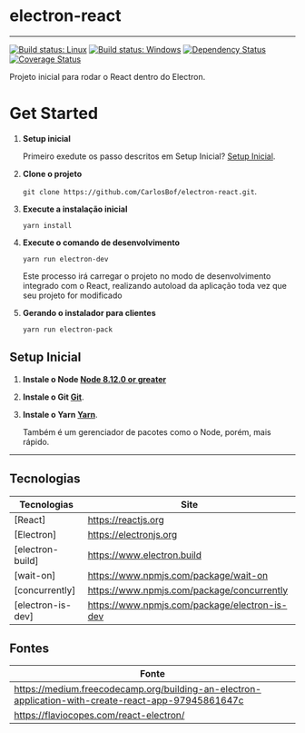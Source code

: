 # electron-react
---

[![Build status: Linux](https://img.shields.io/travis/coryhouse/react-slingshot.svg?style=flat-square)](https://travis-ci.org/coryhouse/react-slingshot)
[![Build status: Windows](https://img.shields.io/appveyor/ci/coryhouse/react-slingshot/master.svg?style=flat-square)](https://ci.appveyor.com/project/coryhouse/react-slingshot/branch/master)
[![Dependency Status](https://david-dm.org/coryhouse/react-slingshot.svg?style=flat-square)](https://david-dm.org/coryhouse/react-slingshot)
[![Coverage Status](https://img.shields.io/coveralls/coryhouse/react-slingshot/master.svg?style=flat-square)](https://coveralls.io/github/coryhouse/react-slingshot?branch=master)

Projeto inicial para rodar o React dentro do Electron.

# Get Started

1. **Setup inicial**

    Primeiro exedute os passo descritos em Setup Inicial? [Setup Inicial](#setup-inicial).

2. **Clone o projeto**

    `git clone https://github.com/CarlosBof/electron-react.git`.

3. **Execute a instalação inicial**

    `yarn install`

4. **Execute o comando de desenvolvimento**

    `yarn run electron-dev`

    Este processo irá carregar o projeto no modo de desenvolvimento integrado com o React, realizando autoload da aplicação toda vez que seu projeto for modificado

5. **Gerando o instalador para clientes**

    `yarn run electron-pack`

## Setup Inicial

1. **Instale o Node [Node 8.12.0 or greater](https://nodejs.org)**

2. **Instale o Git [Git](https://git-scm.com/downloads)**.

3. **Instale o Yarn [Yarn](https://yarnpkg.com/lang/en/docs/install/)**.

   Também é um gerenciador de pacotes como o Node, porém, mais rápido.

---

## Tecnologias

| **Tecnologias** | **Site** |
|----------|----------|
| [React] | https://reactjs.org |
| [Electron] | https://electronjs.org |
| [electron-build] | https://www.electron.build |
| [wait-on] | https://www.npmjs.com/package/wait-on |
| [concurrently] | https://www.npmjs.com/package/concurrently |
| [electron-is-dev] | https://www.npmjs.com/package/electron-is-dev |

## Fontes

| **Fonte** |
|----------|
| https://medium.freecodecamp.org/building-an-electron-application-with-create-react-app-97945861647c |
| https://flaviocopes.com/react-electron/ |
